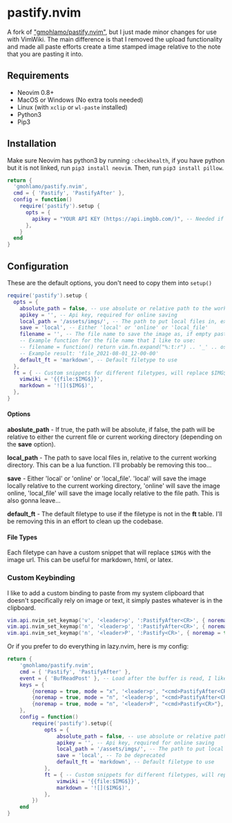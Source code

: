 # pastify.nvim

A fork of ["gmohlamo/pastify.nvim"](https://github.com/gmohlamo/pastify.nvim), but I just made minor changes for use with VimWiki.
The main difference is that I removed the upload functionality and made all paste efforts create a time stamped image relative to the note that you are pasting it into.

## Requirements

- Neovim 0.8+
- MacOS or Windows (No extra tools needed)
- Linux (with `xclip` or `wl-paste` installed)
- Python3
- Pip3

## Installation

Make sure Neovim has python3 by running `:checkhealth`, if you have python but it is not linked, run `pip3 install neovim`.
Then, run `pip3 install pillow`.

```lua
return {
  'gmohlamo/pastify.nvim',
  cmd = { 'Pastify', 'PastifyAfter' },
  config = function()
    require('pastify').setup {
      opts = {
        apikey = "YOUR API KEY (https://api.imgbb.com/)", -- Needed if you want to save online.
      },
    }
  end
}
```

## Configuration

These are the default options, you don't need to copy them into `setup()`

```lua
require('pastify').setup {
  opts = {
    absolute_path = false, -- use absolute or relative path to the working directory
    apikey = '', -- Api key, required for online saving
    local_path = '/assets/imgs/', -- The path to put local files in, ex <cwd>/assets/images/<filename>.png
    save = 'local', -- Either 'local' or 'online' or 'local_file'
    filename = '', -- The file name to save the image as, if empty pastify will ask for a name
    -- Example function for the file name that I like to use:
    -- filename = function() return vim.fn.expand("%:t:r") .. '_' .. os.date("%Y-%m-%d_%H-%M-%S") end,
    -- Example result: 'file_2021-08-01_12-00-00'
    default_ft = 'markdown', -- Default filetype to use
  },
  ft = { -- Custom snippets for different filetypes, will replace $IMG$ with the image url
    vimwiki = '{{file:$IMG$}}',
    markdown = '![]($IMG$)',
  },
}
```

#### Options

**aboslute_path** - If true, the path will be absolute, if false, the path will be relative to either the current file or current working directory (depending on the **save** option).

**local_path** - The path to save local files in, relative to the current working directory. This can be a lua function. I'll probably be removing this too...

**save** - Either 'local' or 'online' or 'local_file'. 'local' will save the image locally relative to the current working directory, 'online' will save the image online, 'local_file' will save the image locally relative to the file path. This is also gonna leave...

**default_ft** - The default filetype to use if the filetype is not in the **ft** table. I'll be removing this in an effort to clean up the codebase.

#### File Types

Each filetype can have a custom snippet that will replace `$IMG$` with the image url. This can be useful for markdown, html, or latex.

### Custom Keybinding

I like to add a custom binding to paste from my system clipboard that doesn't specifically rely on image or text, it simply pastes whatever is in the clipboard.

```lua
vim.api.nvim_set_keymap('v', '<leader>p', ':PastifyAfter<CR>', { noremap = true, silent = true })
vim.api.nvim_set_keymap('n', '<leader>p', ':PastifyAfter<CR>', { noremap = true, silent = true })
vim.api.nvim_set_keymap('n', '<leader>P', ':Pastify<CR>', { noremap = true, silent = true })
```

Or if you prefer to do everything in lazy.nvim, here is my config:

```lua
return {
    'gmohlamo/pastify.nvim',
    cmd = { 'Pastify', 'PastifyAfter' },
    event = { 'BufReadPost' }, -- Load after the buffer is read, I like to be able to paste right away
    keys = {
        {noremap = true, mode = "x", '<leader>p', "<cmd>PastifyAfter<CR>"},
        {noremap = true, mode = "n", '<leader>p', "<cmd>PastifyAfter<CR>"},
        {noremap = true, mode = "n", '<leader>P', "<cmd>Pastify<CR>"},
    },
    config = function()
        require('pastify').setup({
            opts = {
                absolute_path = false, -- use absolute or relative path to the working directory
                apikey = '', -- Api key, required for online saving
                local_path = '/assets/imgs/', -- The path to put local files in, ex ~/Projects/<name>/assets/images/<imgname>.png
                save = 'local', -- To be deprecated
                default_ft = 'markdown', -- Default filetype to use
            },
            ft = { -- Custom snippets for different filetypes, will replace $IMG$ with the image url
                vimwiki = '{{file:$IMG$}}',
                markdown = '![]($IMG$)',
            },
        })
    end
}
```
